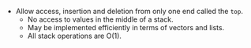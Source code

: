 - Allow access, insertion and deletion from only one end called the `top`.
	- No access to values in the middle of a stack.
	- May be implemented efficiently in terms of vectors and lists.
	- All stack operations are O(1).